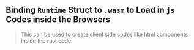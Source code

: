 



## Binding `Runtime` Struct to `.wasm` to Load in `js` Codes inside the Browsers

> This can be used to create client side codes like html components inside the rust code.